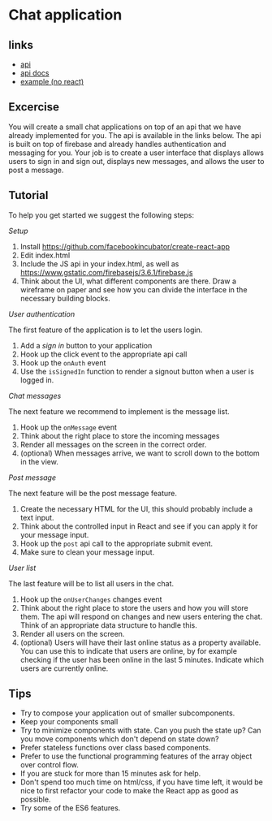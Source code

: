 # Chat application

## links
* [api](https://sytac-chat.firebaseapp.com/chat-api.js)
* [api docs](https://sytac-chat.firebaseapp.com/docs/)
* [example (no react)](https://sytac-chat.firebaseapp.com/)

## Excercise

You will create a small chat applications on top of an api that we have already implemented for you. The api is available in the links below. The api is built on top of firebase and already handles authentication and messaging for you. Your job is to create a user interface that displays allows users to sign in and sign out, displays new messages, and allows the user to post a message.

## Tutorial
To help you get started we suggest the following steps:

*Setup*

1. Install https://github.com/facebookincubator/create-react-app
2. Edit index.html
3. Include the JS api in your index.html, as well as https://www.gstatic.com/firebasejs/3.6.1/firebase.js
4. Think about the UI, what different components are there. Draw a wireframe on paper and see how you can divide the interface in the necessary building blocks.

*User authentication*

The first feature of the application is to let the users login.

1. Add a _sign in_ button to your application
2. Hook up the click event to the appropriate api call
3. Hook up the ```onAuth``` event
4. Use the ```isSignedIn``` function to render a signout button when a user is logged in.

*Chat messages*

The next feature we recommend to implement is the message list.

1. Hook up the ```onMessage``` event
2. Think about the right place to store the incoming messages
3. Render all messages on the screen in the correct order.
4. (optional) When messages arrive, we want to scroll down to the bottom in the view.

*Post message*

The next feature will be the post message feature.

1. Create the necessary HTML for the UI, this should probably include a text input.
2. Think about the controlled input in React and see if you can apply it for your message input.
3. Hook up the ```post``` api call to the appropriate submit event.
4. Make sure to clean your message input.

*User list*

The last feature will be to list all users in the chat.

1. Hook up the ```onUserChanges``` changes event
2. Think about the right place to store the users and how you will store them. The api will respond on changes and new users entering the chat. Think of an appropriate data structure to handle this.
3. Render all users on the screen.
4. (optional) Users will have their last online status as a property available. You can use this to indicate that users are online, by for example checking if the user has been online in the last 5 minutes. Indicate which users are currently online.

## Tips

* Try to compose your application out of smaller subcomponents.
* Keep your components small
* Try to minimize components with state. Can you push the state up? Can you move components which don't depend on state down?
* Prefer stateless functions over class based components.
* Prefer to use the functional programming features of the array object over control flow.
* If you are stuck for more than 15 minutes ask for help.
* Don't spend too much time on html/css, if you have time left, it would be nice to first refactor your code to make the React app as good as possible.
* Try some of the ES6 features.
